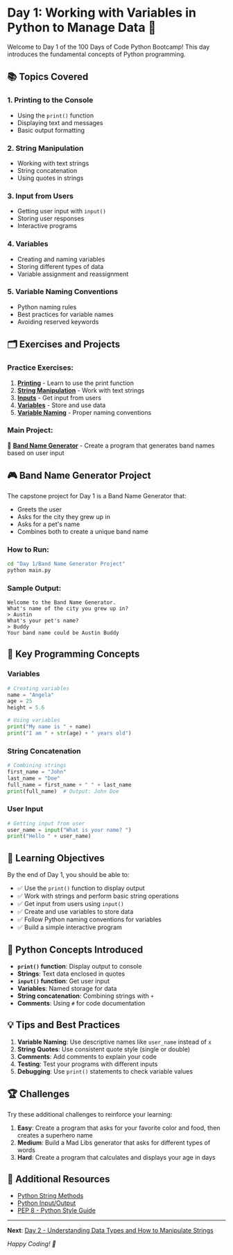 # Day 1: Working with Variables in Python to Manage Data 🐍

Welcome to Day 1 of the 100 Days of Code Python Bootcamp! This day introduces the fundamental concepts of Python programming.

## 📚 Topics Covered

### 1. Printing to the Console
- Using the `print()` function
- Displaying text and messages
- Basic output formatting

### 2. String Manipulation
- Working with text strings
- String concatenation
- Using quotes in strings

### 3. Input from Users
- Getting user input with `input()`
- Storing user responses
- Interactive programs

### 4. Variables
- Creating and naming variables
- Storing different types of data
- Variable assignment and reassignment

### 5. Variable Naming Conventions
- Python naming rules
- Best practices for variable names
- Avoiding reserved keywords

## 🗂️ Exercises and Projects

### Practice Exercises:
1. **[Printing](./Printing/)** - Learn to use the print function
2. **[String Manipulation](./String%20Manipulation/)** - Work with text strings
3. **[Inputs](./Inputs/)** - Get input from users
4. **[Variables](./Variables/)** - Store and use data
5. **[Variable Naming](./Variable%20Naming/)** - Proper naming conventions

### Main Project:
🎯 **[Band Name Generator](./Band%20Name%20Generator%20Project/)** - Create a program that generates band names based on user input

## 🎮 Band Name Generator Project

The capstone project for Day 1 is a Band Name Generator that:
- Greets the user
- Asks for the city they grew up in
- Asks for a pet's name
- Combines both to create a unique band name

### How to Run:
```bash
cd "Day 1/Band Name Generator Project"
python main.py
```

### Sample Output:
```
Welcome to the Band Name Generator.
What's name of the city you grew up in?
> Austin
What's your pet's name?
> Buddy
Your band name could be Austin Buddy
```

## 🧠 Key Programming Concepts

### Variables
```python
# Creating variables
name = "Angela"
age = 25
height = 5.6

# Using variables
print("My name is " + name)
print("I am " + str(age) + " years old")
```

### String Concatenation
```python
# Combining strings
first_name = "John"
last_name = "Doe"
full_name = first_name + " " + last_name
print(full_name)  # Output: John Doe
```

### User Input
```python
# Getting input from user
user_name = input("What is your name? ")
print("Hello " + user_name)
```

## 🎯 Learning Objectives

By the end of Day 1, you should be able to:
- ✅ Use the `print()` function to display output
- ✅ Work with strings and perform basic string operations
- ✅ Get input from users using `input()`
- ✅ Create and use variables to store data
- ✅ Follow Python naming conventions for variables
- ✅ Build a simple interactive program

## 🔧 Python Concepts Introduced

- **`print()` function**: Display output to console
- **Strings**: Text data enclosed in quotes
- **`input()` function**: Get user input
- **Variables**: Named storage for data
- **String concatenation**: Combining strings with `+`
- **Comments**: Using `#` for code documentation

## 💡 Tips and Best Practices

1. **Variable Naming**: Use descriptive names like `user_name` instead of `x`
2. **String Quotes**: Use consistent quote style (single or double)
3. **Comments**: Add comments to explain your code
4. **Testing**: Test your programs with different inputs
5. **Debugging**: Use `print()` statements to check variable values

## 🏆 Challenges

Try these additional challenges to reinforce your learning:

1. **Easy**: Create a program that asks for your favorite color and food, then creates a superhero name
2. **Medium**: Build a Mad Libs generator that asks for different types of words
3. **Hard**: Create a program that calculates and displays your age in days

## 📖 Additional Resources

- [Python String Methods](https://docs.python.org/3/library/stdtypes.html#string-methods)
- [Python Input/Output](https://docs.python.org/3/tutorial/inputoutput.html)
- [PEP 8 - Python Style Guide](https://pep8.org/)

---

**Next**: [Day 2 - Understanding Data Types and How to Manipulate Strings](../Day%202/)

*Happy Coding! 🚀*
